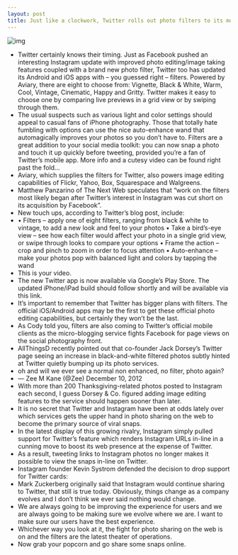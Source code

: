 ```yaml
---
layout: post
title: Just like a clockwork, Twitter rolls out photo filters to its mobile app
---
```

![img](http://media.idownloadblog.com/wp-content/uploads/2012/12/Twitter-photo-filters-teaer.jpg)
* Twitter certainly knows their timing. Just as Facebook pushed an interesting Instagram update with improved photo editing/image taking features coupled with a brand new photo filter, Twitter too has updated its Android and iOS apps with – you guessed right – filters. Powered by Aviary, there are eight to choose from: Vignette, Black & White, Warm, Cool, Vintage, Cinematic, Happy and Gritty. Twitter makes it easy to choose one by comparing live previews in a grid view or by swiping through them.
* The usual suspects such as various light and color settings should appeal to casual fans of iPhone photography. Those that totally hate fumbling with options can use the nice auto-enhance wand that automagically improves your photos so you don’t have to. Filters are a great addition to your social media toolkit: you can now snap a photo and touch it up quickly before tweeting, provided you’re a fan of Twitter’s mobile app. More info and a cutesy video can be found right past the fold…
* Aviary, which supplies the filters for Twitter, also powers image editing capabilities of Flickr, Yahoo, Box, Squarespace and Walgreens.
* Matthew Panzarino of The Next Web speculates that “work on the filters most likely began after Twitter’s interest in Instagram was cut short on its acquisition by Facebook”.
* New touch ups, according to Twitter’s blog post, include:
* • Filters – apply one of eight filters, ranging from black & white to vintage, to add a new look and feel to your photos • Take a bird’s-eye view – see how each filter would affect your photo in a single grid view, or swipe through looks to compare your options • Frame the action – crop and pinch to zoom in order to focus attention • Auto-enhance – make your photos pop with balanced light and colors by tapping the wand
* This is your video.
* The new Twitter app is now available via Google’s Play Store. The updated iPhone/iPad build should follow shortly and will be available via this link.
* It’s important to remember that Twitter has bigger plans with filters. The official iOS/Android apps may be the first to get these official photo editing capabilities, but certainly they won’t be the last.
* As Cody told you, filters are also coming to Twitter’s official mobile clients as the micro-blogging service fights Facebook for page views on the social photography front.
* AllThingsD recently pointed out that co-founder Jack Dorsey’s Twitter page seeing an increase in black-and-white filtered photos subtly hinted at Twitter quietly bumping up its photo services.
* oh and will we ever see a normal non enhanced, no filter, photo again?
* — Zee M Kane (@Zee) December 10, 2012
* With more than 200 Thanksgiving-related photos posted to Instagram each second, I guess Dorsey & Co. figured adding image editing features to the service should happen sooner than later.
* It is no secret that Twitter and Instagram have been at odds lately over which services gets the upper hand in photo sharing on the web to become the primary source of viral snaps.
* In the latest display of this growing rivalry, Instagram simply pulled support for Twitter’s feature which renders Instagram URLs in-line in a cunning move to boost its web presence at the expense of Twitter.
* As a result, tweeting links to Instagram photos no longer makes it possible to view the snaps in-line on Twitter.
* Instagram founder Kevin Systrom defended the decision to drop support for Twitter cards:
* Mark Zuckerberg originally said that Instagram would continue sharing to Twitter, that still is true today. Obviously, things change as a company evolves and I don’t think we ever said nothing would change.
* We are always going to be improving the experience for users and we are always going to be making sure we evolve where we are. I want to make sure our users have the best experience.
* Whichever way you look at it, the fight for photo sharing on the web is on and the filters are the latest theater of operations.
* Now grab your popcorn and go share some snaps online.

